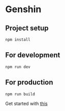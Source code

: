 # Genshin

## Project setup

```
npm install
```

## For development

```
npm run dev
```

## For production

```
npm run build
```

Get started with [this](https://github.com/web2033/vite-vue3-tailwind-starter)